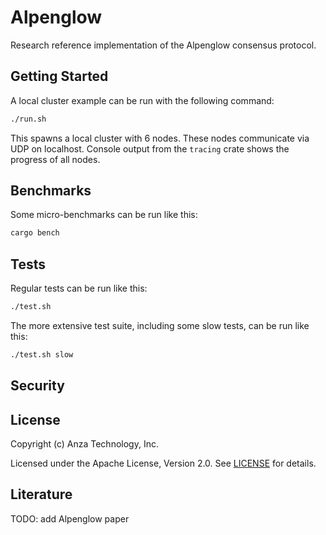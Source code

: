 # Alpenglow

Research reference implementation of the Alpenglow consensus protocol.

## Getting Started

A local cluster example can be run with the following command:

```bash
./run.sh
```

This spawns a local cluster with 6 nodes.
These nodes communicate via UDP on localhost.
Console output from the `tracing` crate shows the progress of all nodes.

## Benchmarks

Some micro-benchmarks can be run like this:

```bash
cargo bench
```

## Tests

Regular tests can be run like this:

```bash
./test.sh
```

The more extensive test suite, including some slow tests, can be run like this:

```bash
./test.sh slow
```

## Security

## License

Copyright (c) Anza Technology, Inc.

Licensed under the Apache License, Version 2.0. See [LICENSE](LICENSE) for details.

## Literature

TODO: add Alpenglow paper

